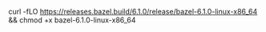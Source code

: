curl -fLO https://releases.bazel.build/6.1.0/release/bazel-6.1.0-linux-x86_64 && chmod +x bazel-6.1.0-linux-x86_64
